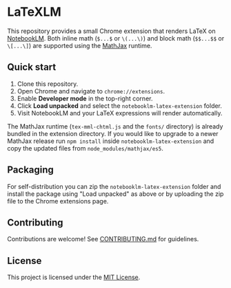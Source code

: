 # LaTeXLM

This repository provides a small Chrome extension that renders LaTeX on [NotebookLM](https://notebooklm.google.com/). Both inline math (`$...$` or `\(...\)`) and block math (`$$...$$` or `\[...\]`) are supported using the [MathJax](https://www.mathjax.org/) runtime.

## Quick start

1. Clone this repository.
2. Open Chrome and navigate to `chrome://extensions`.
3. Enable **Developer mode** in the top-right corner.
4. Click **Load unpacked** and select the `notebooklm-latex-extension` folder.
5. Visit NotebookLM and your LaTeX expressions will render automatically.

The MathJax runtime (`tex-mml-chtml.js` and the `fonts/` directory) is already bundled in the extension directory. If you would like to upgrade to a newer MathJax release run `npm install` inside `notebooklm-latex-extension` and copy the updated files from `node_modules/mathjax/es5`.

## Packaging

For self-distribution you can zip the `notebooklm-latex-extension` folder and install the package using "Load unpacked" as above or by uploading the zip file to the Chrome extensions page.

## Contributing

Contributions are welcome! See [CONTRIBUTING.md](./CONTRIBUTING.md) for guidelines.

## License

This project is licensed under the [MIT License](./LICENSE).
